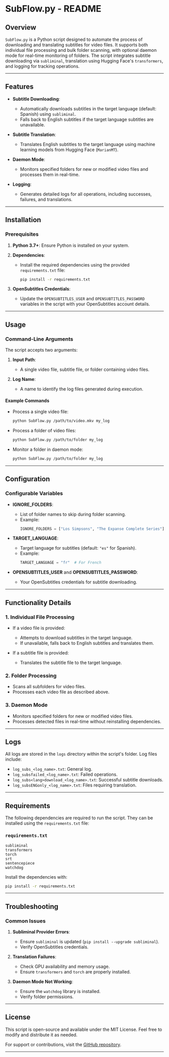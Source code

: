 # SubFlow.py - README

## Overview

`SubFlow.py` is a Python script designed to automate the process of downloading and translating subtitles for video files. It supports both individual file processing and bulk folder scanning, with optional daemon mode for real-time monitoring of folders. The script integrates subtitle downloading via `subliminal`, translation using Hugging Face's `transformers`, and logging for tracking operations.

---

## Features

- **Subtitle Downloading**:
  - Automatically downloads subtitles in the target language (default: Spanish) using `subliminal`.
  - Falls back to English subtitles if the target language subtitles are unavailable.
  
- **Subtitle Translation**:
  - Translates English subtitles to the target language using machine learning models from Hugging Face (`MarianMT`).

- **Daemon Mode**:
  - Monitors specified folders for new or modified video files and processes them in real-time.

- **Logging**:
  - Generates detailed logs for all operations, including successes, failures, and translations.
---

## Installation

### Prerequisites

1. **Python 3.7+**: Ensure Python is installed on your system.
2. **Dependencies**:
   - Install the required dependencies using the provided `requirements.txt` file:
     ```bash
     pip install -r requirements.txt
     ```

3. **OpenSubtitles Credentials**:
   - Update the `OPENSUBTITLES_USER` and `OPENSUBTITLES_PASSWORD` variables in the script with your OpenSubtitles account details.

---

## Usage

### Command-Line Arguments

The script accepts two arguments:

1. **Input Path**:
   - A single video file, subtitle file, or folder containing video files.
   
2. **Log Name**:
   - A name to identify the log files generated during execution.

#### Example Commands

- Process a single video file:
  ```bash
  python SubFlow.py /path/to/video.mkv my_log
  ```

- Process a folder of video files:
  ```bash
  python SubFlow.py /path/to/folder my_log
  ```

- Monitor a folder in daemon mode:
  ```bash
  python SubFlow.py /path/to/folder my_log
  ```

---

## Configuration

### Configurable Variables

- **IGNORE_FOLDERS**:
  - List of folder names to skip during folder scanning.
  - Example:
    ```python
    IGNORE_FOLDERS = ["Los Simpsons", "The Expanse Complete Series"]
    ```

- **TARGET_LANGUAGE**:
  - Target language for subtitles (default: `"es"` for Spanish).
  - Example:
    ```python
    TARGET_LANGUAGE = "fr"  # For French
    ```

- **OPENSUBTITLES_USER** and **OPENSUBTITLES_PASSWORD**:
  - Your OpenSubtitles credentials for subtitle downloading.

---

## Functionality Details

### 1. Individual File Processing

- If a video file is provided:
  - Attempts to download subtitles in the target language.
  - If unavailable, falls back to English subtitles and translates them.

- If a subtitle file is provided:
  - Translates the subtitle file to the target language.

### 2. Folder Processing

- Scans all subfolders for video files.
- Processes each video file as described above.

### 3. Daemon Mode

- Monitors specified folders for new or modified video files.
- Processes detected files in real-time without reinstalling dependencies.

---

## Logs

All logs are stored in the `logs` directory within the script's folder. Log files include:

- `log_subs_<log_name>.txt`: General log.
- `log_subsfailed_<log_name>.txt`: Failed operations.
- `log_subs<lang>download_<log_name>.txt`: Successful subtitle downloads.
- `log_subsENGonly_<log_name>.txt`: Files requiring translation.

---

## Requirements

The following dependencies are required to run the script. They can be installed using the `requirements.txt` file:

### `requirements.txt`
```text
subliminal
transformers
torch
srt
sentencepiece
watchdog
```

Install the dependencies with:
```bash
pip install -r requirements.txt
```

---

## Troubleshooting

### Common Issues

1. **Subliminal Provider Errors**:
   - Ensure `subliminal` is updated (`pip install --upgrade subliminal`).
   - Verify OpenSubtitles credentials.

2. **Translation Failures**:
   - Check GPU availability and memory usage.
   - Ensure `transformers` and `torch` are properly installed.

3. **Daemon Mode Not Working**:
   - Ensure the `watchdog` library is installed.
   - Verify folder permissions.

---

## License

This script is open-source and available under the MIT License. Feel free to modify and distribute it as needed.

For support or contributions, visit the [GitHub repository](https://github.com/fafaCabrera/SubFlow).

---
